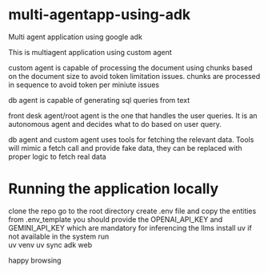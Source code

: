 # multi-agentapp-using-adk
Multi agent application using google adk

This is multiagent application using custom agent

custom agent is capable of processing the document using chunks based on the document size to avoid token limitation issues.
chunks are processed in sequence to avoid token per miniute issues

db agent is capable of generating sql queries from text

front desk agent/root agent is the one that handles the user queries. It is an autonomous agent and decides what to do based on user query.

db agent and custom agent uses tools for fetching the relevant data. 
Tools will mimic a fetch call and provide fake data, they can be replaced with proper logic to fetch real data 


# Running the application locally

clone the repo
go to the root directory
create .env file and copy the entities from .env_template
you should provide the OPENAI_API_KEY and GEMINI_API_KEY which are mandatory for inferencing the llms
install uv if not available in the system
run  
    uv venv
    uv sync
    adk web

happy browsing
